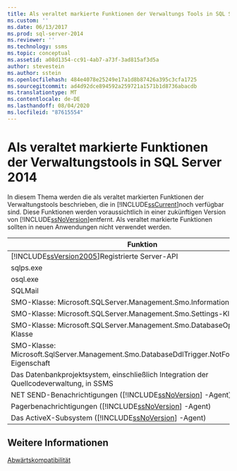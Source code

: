 ```yaml
---
title: Als veraltet markierte Funktionen der Verwaltungs Tools in SQL Server 2014 | Microsoft-Dokumentation
ms.custom: ''
ms.date: 06/13/2017
ms.prod: sql-server-2014
ms.reviewer: ''
ms.technology: ssms
ms.topic: conceptual
ms.assetid: a08d1354-cc91-4ab7-a73f-3ad815af3d5a
author: stevestein
ms.author: sstein
ms.openlocfilehash: 484e4078e25249e17a1d8b87426a395c3cfa1725
ms.sourcegitcommit: ad4d92dce894592a259721a1571b1d8736abacdb
ms.translationtype: MT
ms.contentlocale: de-DE
ms.lasthandoff: 08/04/2020
ms.locfileid: "87615554"
---
```

# <a name="deprecated-management-tools-features-in-sql-server-2014"></a>Als veraltet markierte Funktionen der Verwaltungstools in SQL Server 2014
  In diesem Thema werden die als veraltet markierten Funktionen der Verwaltungstools beschrieben, die in [!INCLUDE[ssCurrent](../includes/sscurrent-md.md)]noch verfügbar sind. Diese Funktionen werden voraussichtlich in einer zukünftigen Version von [!INCLUDE[ssNoVersion](../includes/ssnoversion-md.md)]entfernt. Als veraltet markierte Funktionen sollten in neuen Anwendungen nicht verwendet werden.  
  
|Funktion|Veraltungsphase|  
|-------------|-----------------------|  
|[!INCLUDE[ssVersion2005](../includes/ssversion2005-md.md)]Registrierte Server-API|Ankündigung|  
|sqlps.exe|Warnung|  
|osql.exe|Warnung|  
|SQLMail|Warnung|  
|SMO-Klasse: Microsoft.SQLServer.Management.Smo.Information-Klasse|Ankündigung|  
|SMO-Klasse: Microsoft.SQLServer.Management.Smo.Settings-Klasse|Ankündigung|  
|SMO-Klasse: Microsoft.SQLServer.Management.Smo.DatabaseOptions-Klasse|Ankündigung|  
|SMO-Klasse: Microsoft.SqlServer.Management.Smo.DatabaseDdlTrigger.NotForReplication-Eigenschaft|Ankündigung|  
|Das Datenbankprojektsystem, einschließlich Integration der Quellcodeverwaltung, in SSMS|Ankündigung|  
|NET SEND-Benachrichtigungen ([!INCLUDE[ssNoVersion](../includes/ssnoversion-md.md)] -Agent)|Ankündigung|  
|Pagerbenachrichtigungen ([!INCLUDE[ssNoVersion](../includes/ssnoversion-md.md)] -Agent)|Ankündigung|  
|Das ActiveX-Subsystem ([!INCLUDE[ssNoVersion](../includes/ssnoversion-md.md)] -Agent)|Ankündigung|  
  
## <a name="see-also"></a>Weitere Informationen  
 [Abwärtskompatibilität](../../2014/getting-started/backward-compatibility.md)  
  
  
